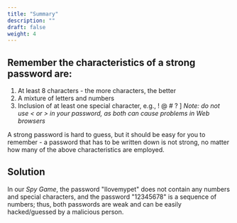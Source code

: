 ```yaml
---
title: "Summary"
description: ""
draft: false
weight: 4
---
```


## Remember the characteristics of a strong password are:

1. At least 8 characters - the more characters, the better
2. A mixture of letters and numbers
3. Inclusion of at least one special character, e.g., ! @ # ? ]
*Note: do not use < or > in your password, as both can cause problems in Web browsers*

A strong password is hard to guess, but it should be easy for you to remember - a password that has to be written down is not strong, no matter how many of the above characteristics are employed.

## Solution

In our *Spy Game*, the password "Ilovemypet" does not contain any numbers and special characters, and the password "12345678" is a sequence of numbers; thus, both passwords are weak and can be easily hacked/guessed by a malicious person.